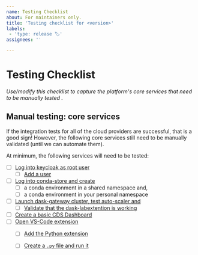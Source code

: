 ```yaml
---
name: Testing Checklist
about: For maintainers only.
title: 'Testing checklist for <version>'
labels:
 - 'type: release 🏷'
assignees: ''

---
```


# Testing Checklist

*Use/modify this checklist to capture the platform's core services that need to be manually tested .*

## Manual testing: core services

If the integration tests for all of the cloud providers are successful, that is a good sign!
However, the following core services still need to be manually validated (until we can automate them).

At minimum, the following services will need to be tested:
- [ ] [Log into keycloak as root user](https://nebari-docs.netlify.app/how-tos/configuring-keycloak#change-keycloak-root-password)
  - [ ] [Add a user](https://nebari-docs.netlify.app/how-tos/configuring-keycloak#adding-a-nebari-user)
- [ ] [Log into conda-store and create](https://nebari-docs.netlify.app/tutorials/creating-new-environments)
  - [ ] a conda environment in a shared namespace and,
  - [ ] a conda environment in your personal namespace
- [ ] [Launch dask-gateway cluster, test auto-scaler and](https://nebari-docs.netlify.app/tutorials/using_dask)
  - [ ] [Validate that the dask-labextention is working](https://nebari-docs.netlify.app/tutorials/using_dask#step-5---viewing-the-dashboard-inside-of-jupyterlab)
- [ ] [Create a basic CDS Dashboard](https://nebari-docs.netlify.app/tutorials/creating-cds-dashboard)
- [ ] [Open VS-Code extension](https://nebari-docs.netlify.app/tutorials/using-vscode)
  - [ ] [Add the Python extension](https://nebari-docs.netlify.app/tutorials/using-vscode#adding-extensions)
  - [ ] [Create a `.py` file and run it](https://nebari-docs.netlify.app/tutorials/using-vscode#running-python-code)

